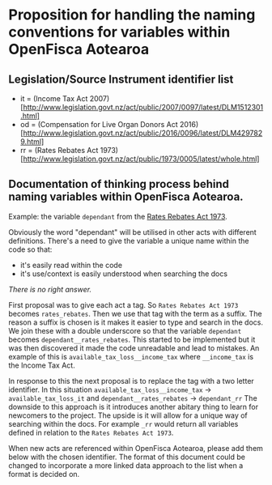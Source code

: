 # Proposition for handling the naming conventions for variables within OpenFisca Aotearoa

## Legislation/Source Instrument identifier list

 - it = (Income Tax Act 2007)[http://www.legislation.govt.nz/act/public/2007/0097/latest/DLM1512301.html]
 - od = (Compensation for Live Organ Donors Act 2016)[http://www.legislation.govt.nz/act/public/2016/0096/latest/DLM4297829.html]
 - rr = (Rates Rebates Act 1973)[http://www.legislation.govt.nz/act/public/1973/0005/latest/whole.html]


## Documentation of thinking process behind naming variables within OpenFisca Aotearoa.

Example: the variable `dependant` from the [Rates Rebates Act 1973](http://www.legislation.govt.nz/act/public/1973/0005/latest/DLM409601.html#DLM409607). 

Obviously the word "dependant" will be utilised in other acts with different definitions. There's a need to give the variable a unique name within the code so that:
 - it's easily read within the code
 - it's use/context is easily understood when searching the docs
 
_There is no right answer._

First proposal was to give each act a tag. So `Rates Rebates Act 1973` becomes `rates_rebates`.
Then we use that tag with the term as a suffix. The reason a suffix is chosen is it makes it easier to type and search in the docs.
We join these with a double underscore so that the variable `dependant` becomes `dependant__rates_rebates`.
This started to be implemented but it was then discovered it made the code unreadable and lead to mistakes. An example of this is `available_tax_loss__income_tax` where `__income_tax` is the Income Tax Act.

In response to this the next proposal is to replace the tag with a two letter identifier. In this situation `available_tax_loss__income_tax` -> `available_tax_loss_it` and
`dependant__rates_rebates` -> `dependant_rr`
The downside to this approach is it introduces another abitary thing to learn for newcomers to the project. 
The upside is it will allow for a unique way of searching within the docs. For example `_rr` would return all variables defined in relation to the `Rates Rebates Act 1973`.

When new acts are referenced within OpenFisca Aotearoa, please add them below with the chosen identifier.
The format of this document could be changed to incorporate a more linked data approach to the list when a format is decided on.

